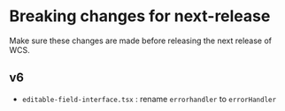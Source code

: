 # Breaking changes for next-release

Make sure these changes are made before releasing the next release of WCS.

## v6

- `editable-field-interface.tsx` : rename `errorhandler` to `errorHandler`